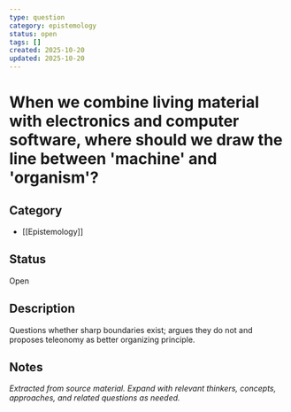 ```yaml
---
type: question
category: epistemology
status: open
tags: []
created: 2025-10-20
updated: 2025-10-20
---
```


# When we combine living material with electronics and computer software, where should we draw the line between 'machine' and 'organism'?

## Category

- [[Epistemology]]

## Status

Open

## Description

Questions whether sharp boundaries exist; argues they do not and proposes teleonomy as better organizing principle.

## Notes

*Extracted from source material. Expand with relevant thinkers, concepts, approaches, and related questions as needed.*
